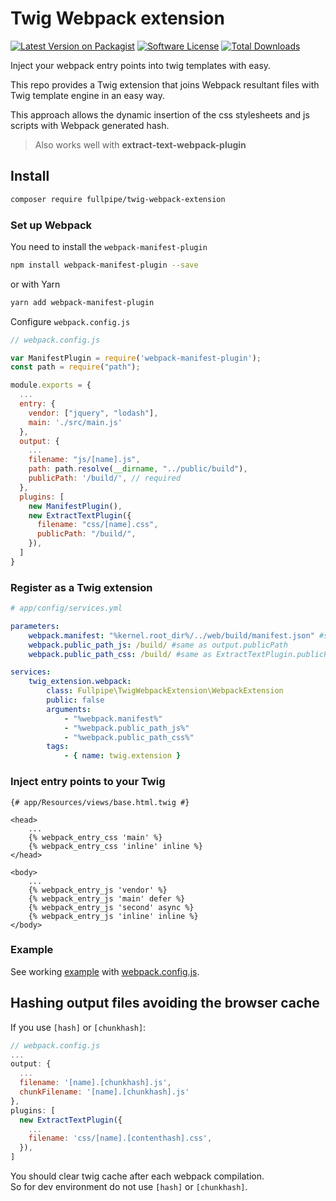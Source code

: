 # Twig Webpack extension

[![Latest Version on Packagist](https://img.shields.io/github/release/fullpipe/twig-webpack-extension.svg)](https://packagist.org/packages/fullpipe/twig-webpack-extension)
[![Software License](https://img.shields.io/badge/license-MIT-brightgreen.svg)](LICENSE)
[![Total Downloads](https://img.shields.io/packagist/dt/fullpipe/twig-webpack-extension.svg)](https://packagist.org/packages/fullpipe/twig-webpack-extension/stats)

Inject your webpack entry points into twig templates with easy.

This repo provides a Twig extension that joins Webpack resultant files with Twig template engine in an easy way.

This approach allows the dynamic insertion of the css stylesheets and js scripts with Webpack generated hash.

> Also works well with **extract-text-webpack-plugin**

## Install

```bash
composer require fullpipe/twig-webpack-extension
```

### Set up Webpack

You need to install the `webpack-manifest-plugin`
```bash
npm install webpack-manifest-plugin --save
```

or with Yarn
```bash
yarn add webpack-manifest-plugin
```

Configure `webpack.config.js`
```js
// webpack.config.js

var ManifestPlugin = require('webpack-manifest-plugin');
const path = require("path");

module.exports = {
  ...
  entry: {
    vendor: ["jquery", "lodash"],
    main: './src/main.js'
  },
  output: {
    ...
    filename: "js/[name].js",
    path: path.resolve(__dirname, "../public/build"),
    publicPath: '/build/', // required
  },
  plugins: [
    new ManifestPlugin(),
    new ExtractTextPlugin({
      filename: "css/[name].css",
      publicPath: "/build/",
    }),
  ]
}
```

### Register as a Twig extension

```yaml
# app/config/services.yml

parameters:
    webpack.manifest: "%kernel.root_dir%/../web/build/manifest.json" #should be absolute
    webpack.public_path_js: /build/ #same as output.publicPath
    webpack.public_path_css: /build/ #same as ExtractTextPlugin.publicPath 

services:
    twig_extension.webpack:
        class: Fullpipe\TwigWebpackExtension\WebpackExtension
        public: false
        arguments:
            - "%webpack.manifest%"
            - "%webpack.public_path_js%"
            - "%webpack.public_path_css%"
        tags:
            - { name: twig.extension }
```

### Inject entry points to your Twig

```twig
{# app/Resources/views/base.html.twig #}

<head>
    ...
    {% webpack_entry_css 'main' %}
    {% webpack_entry_css 'inline' inline %}
</head>

<body>
    ...
    {% webpack_entry_js 'vendor' %}
    {% webpack_entry_js 'main' defer %}
    {% webpack_entry_js 'second' async %}
    {% webpack_entry_js 'inline' inline %}
</body>
```

### Example

See working [example](example) with [webpack.config.js](example/frontend/webpack.config.js).

## Hashing output files avoiding the browser cache

If you use `[hash]` or `[chunkhash]`:

```js
// webpack.config.js
...
output: {
  ...
  filename: '[name].[chunkhash].js',
  chunkFilename: '[name].[chunkhash].js'
},
plugins: [
  new ExtractTextPlugin({
    ...
    filename: 'css/[name].[contenthash].css',
  }),
]
```

You should clear twig cache after each webpack compilation.  
So for dev environment do not use `[hash]` or `[chunkhash]`.
